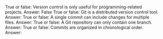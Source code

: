 True or false: Version control is only useful for programming-related projects. Answer: False
True or false: Git is a distributed version control tool. Answer:
True or false: A single commit can include changes for multiple files. Answer:
True or false: A Git repository can only contain one branch. Answer:
True or false: Commits are organized in chronological order. Answer:
